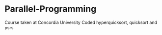# Parallel-Programming
Course taken at Concordia University
Coded hyperquicksort, quicksort and psrs
